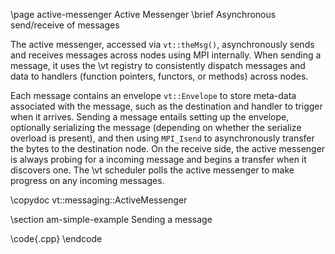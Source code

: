 
\page active-messenger Active Messenger
\brief Asynchronous send/receive of messages

The active messenger, accessed via `vt::theMsg()`, asynchronously sends and
receives messages across nodes using MPI internally. When sending a message, it
uses the \vt registry to consistently dispatch messages and data to handlers
(function pointers, functors, or methods) across nodes.

Each message contains an envelope `vt::Envelope` to store meta-data associated
with the message, such as the destination and handler to trigger when it
arrives. Sending a message entails setting up the envelope, optionally
serializing the message (depending on whether the serialize overload is
present), and then using `MPI_Isend` to asynchronously transfer the bytes to the
destination node. On the receive side, the active messenger is always probing
for a incoming message and begins a transfer when it discovers one. The \vt
scheduler polls the active messenger to make progress on any incoming messages.

\copydoc vt::messaging::ActiveMessenger

\section am-simple-example Sending a message

\code{.cpp}
\endcode
